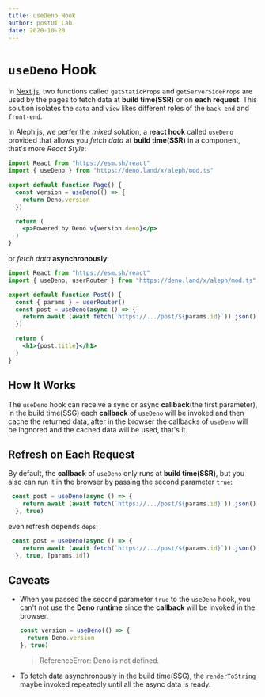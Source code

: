 ```yaml
---
title: useDeno Hook
author: postUI Lab.
date: 2020-10-20
---
```


# `useDeno` Hook

In [Next.js](https://nextjs.org), two functions called `getStaticProps` and `getServerSideProps` are used by the pages to fetch data at **build time(SSR)** or on **each request**. This solution isolates the `data` and  `view` likes different roles of the `back-end` and `front-end`.

In Aleph.js, we perfer the *mixed* solution, a **react hook** called `useDeno` provided that allows you *fetch data* at **build time(SSR)** in a component, that's more *React Style*:

```jsx
import React from "https://esm.sh/react"
import { useDeno } from "https://deno.land/x/aleph/mod.ts"

export default function Page() {
  const version = useDeno(() => {
    return Deno.version
  })

  return (
    <p>Powered by Deno v{version.deno}</p>
  )
}
```

or *fetch data* **asynchronously**:

```jsx
import React from "https://esm.sh/react"
import { useDeno, userRouter } from "https://deno.land/x/aleph/mod.ts"

export default function Post() {
  const { params } = userRouter()
  const post = useDeno(async () => {
    return await (await fetch(`https://.../post/${params.id}`)).json()
  })

  return (
    <h1>{post.title}</h1>
  )
}
```

## How It Works

The `useDeno` hook can receive a sync or async **callback**(the first parameter), in the build time(SSG) each **callback** of `useDeno` will be invoked and then cache the returned data, after in the browser the callbacks of `useDeno` will be ingnored and the cached data will be used, that's it.

## Refresh on Each Request

By default, the **callback** of `useDeno` only runs at **build time(SSR)**, but you also can run it in the browser by passing the second parameter `true`:

```jsx
 const post = useDeno(async () => {
    return await (await fetch(`https://.../post/${params.id}`)).json()
  }, true)
```

even refresh depends `deps`:

```jsx
 const post = useDeno(async () => {
    return await (await fetch(`https://.../post/${params.id}`)).json()
  }, true, [params.id])
```

## Caveats

- When you passed the second parameter `true` to the `useDeno` hook, you can't not use the **Deno runtime** since the **callback** will be invoked in the browser.
  ```jsx
  const version = useDeno(() => {
    return Deno.version
  }, true)
  ```
  > ReferenceError: Deno is not defined.
- To fetch data asynchronously in the build time(SSG), the `renderToString` maybe invoked repeatedly until all the async data is ready.
